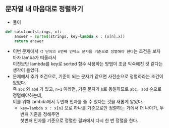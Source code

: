 ## 문자열 내 마음대로 정렬하기    
- 풀이    

```python   
def solution(strings, n):
    answer = sorted(strings, key=lambda x : (x[n],x))
    return answer
```    

- 이번 문제에서 `각 단어의 n번째 인덱스 문자를 기준으로 정렬해야 한다`는 조건을 보자마자 lamba가 떠올라서        
  이전보단 lambda를 key로 sorted 함수 사용하는 방법이 조금 익숙해진 것 같다는 생각이 들었다.          
- 문제에서 추가 조건으로, 기준이 되는 문자가 같으면 사전순으로 정렬하라는 조건이 있었다.    
   즉 `abc` 와 `abd` 가 있고, `n=1` 이라면, 기준 문자가 `b`로 동일하므로  `abc, abd` 순으로 정렬해야하는데,     
   이를 위해 lambda에서 두번째 인자를 줄 수 있다는 것을 새롭게 알았다.    
   - `key=lambda x : x[n]` 으로 하나를 기준으로만 정렬하는 거에서 더 나아가, 두번째 기준을 정해주면      
  첫번째 인자를 기준으로 정렬한 결과에서 다시 한 번 정렬을 한다.      
